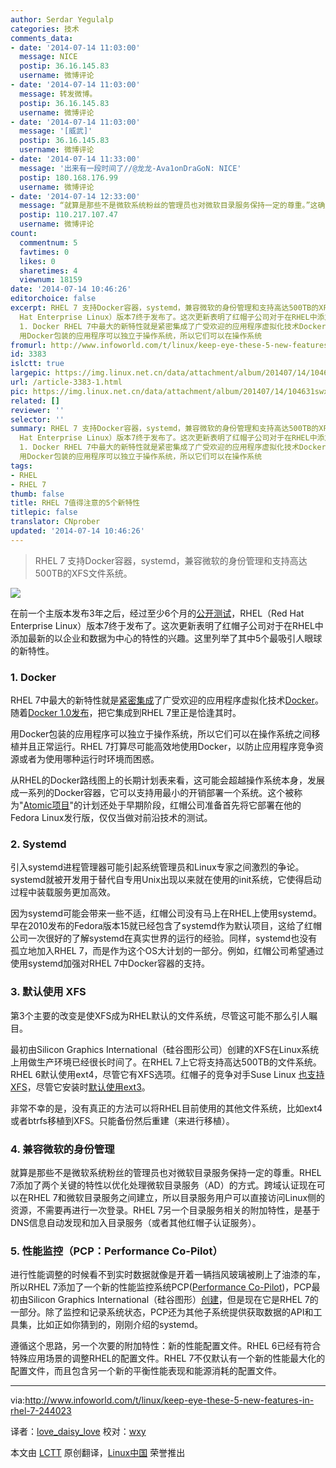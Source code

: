 ```yaml
---
author: Serdar Yegulalp
categories: 技术
comments_data:
- date: '2014-07-14 11:03:00'
  message: NICE
  postip: 36.16.145.83
  username: 微博评论
- date: '2014-07-14 11:03:00'
  message: 转发微博。
  postip: 36.16.145.83
  username: 微博评论
- date: '2014-07-14 11:03:00'
  message: '[威武]'
  postip: 36.16.145.83
  username: 微博评论
- date: '2014-07-14 11:33:00'
  message: '出来有一段时间了//@龙龙-Ava1onDraGoN: NICE'
  postip: 180.168.176.99
  username: 微博评论
- date: '2014-07-14 12:33:00'
  message: “就算是那些不是微软系统粉丝的管理员也对微软目录服务保持一定的尊重。”这确是实话。AD基本上已经成为了“目录”的事实标准，IPA再怎么努力，十年内也很难在这一领域分得一杯羹。从审时度势这一点上，红帽很聪明。
  postip: 110.217.107.47
  username: 微博评论
count:
  commentnum: 5
  favtimes: 0
  likes: 0
  sharetimes: 4
  viewnum: 18159
date: '2014-07-14 10:46:26'
editorchoice: false
excerpt: RHEL 7 支持Docker容器，systemd，兼容微软的身份管理和支持高达500TB的XFS文件系统。   在前一个主版本发布3年之后，经过至少6个月的公开测试，RHEL（Red
  Hat Enterprise Linux）版本7终于发布了。这次更新表明了红帽子公司对于在RHEL中添加最新的以企业和数据为中心的特性的兴趣。这里列举了其中5个最吸引人眼球的新特性。
  1. Docker RHEL 7中最大的新特性就是紧密集成了广受欢迎的应用程序虚拟化技术Docker。随着Docker 1.0发布，把它集成到RHEL 7里正是恰逢其时。
  用Docker包装的应用程序可以独立于操作系统，所以它们可以在操作系统
fromurl: http://www.infoworld.com/t/linux/keep-eye-these-5-new-features-in-rhel-7-244023
id: 3383
islctt: true
largepic: https://img.linux.net.cn/data/attachment/album/201407/14/104631swxgpbltu4bwdl94.jpg
url: /article-3383-1.html
pic: https://img.linux.net.cn/data/attachment/album/201407/14/104631swxgpbltu4bwdl94.jpg.thumb.jpg
related: []
reviewer: ''
selector: ''
summary: RHEL 7 支持Docker容器，systemd，兼容微软的身份管理和支持高达500TB的XFS文件系统。   在前一个主版本发布3年之后，经过至少6个月的公开测试，RHEL（Red
  Hat Enterprise Linux）版本7终于发布了。这次更新表明了红帽子公司对于在RHEL中添加最新的以企业和数据为中心的特性的兴趣。这里列举了其中5个最吸引人眼球的新特性。
  1. Docker RHEL 7中最大的新特性就是紧密集成了广受欢迎的应用程序虚拟化技术Docker。随着Docker 1.0发布，把它集成到RHEL 7里正是恰逢其时。
  用Docker包装的应用程序可以独立于操作系统，所以它们可以在操作系统
tags:
- RHEL
- RHEL 7
thumb: false
title: RHEL 7值得注意的5个新特性
titlepic: false
translator: CNprober
updated: '2014-07-14 10:46:26'
---
```



> 
> RHEL 7 支持Docker容器，systemd，兼容微软的身份管理和支持高达500TB的XFS文件系统。
> 
> 
> 


![](/data/attachment/album/201407/14/104631swxgpbltu4bwdl94.jpg)


在前一个主版本发布3年之后，经过至少6个月的[公开测试](http://www.infoworld.com/t/linux/red-hat-enterprise-linux-7-beta-now-available-232520)，RHEL（Red Hat Enterprise Linux）版本7终于发布了。这次更新表明了红帽子公司对于在RHEL中添加最新的以企业和数据为中心的特性的兴趣。这里列举了其中5个最吸引人眼球的新特性。


### 1. Docker


RHEL 7中最大的新特性就是[紧密集成](http://www.infoworld.com/t/application-virtualization/red-hat-fast-tracks-docker-apps-enterprise-linux-238122)了广受欢迎的应用程序虚拟化技术[Docker](http://www.infoworld.com/t/application-virtualization/docker-unleashed-app-portability-gets-boost-231716)。随着[Docker 1.0发布](http://www.infoworld.com/d/application-development/review-docker-10-ready-prime-time-243935)，把它集成到RHEL 7里正是恰逢其时。


用Docker包装的应用程序可以独立于操作系统，所以它们可以在操作系统之间移植并且正常运行。RHEL 7打算尽可能高效地使用Docker，以防止应用程序竞争资源或者为使用哪种运行时环境而困惑。


从RHEL的Docker路线图上的长期计划表来看，这可能会超越操作系统本身，发展成一系列的Docker容器，它可以支持用最小的开销部署一个系统。这个被称为"[Atomic项目](http://www.projectatomic.io/)"的计划还处于早期阶段，红帽公司准备首先将它部署在他的Fedora Linux发行版，仅仅当做对前沿技术的测试。


### 2. Systemd


引入systemd进程管理器可能引起系统管理员和Linux专家之间激烈的争论。systemd就被开发用于替代自专用Unix出现以来就在使用的init系统，它使得启动过程中装载服务更加高效。


因为systemd可能会带来一些不适，红帽公司没有马上在RHEL上使用systemd。早在2010发布的Fedora版本15就已经包含了systemd作为默认项目，这给了红帽公司一次很好的了解systemd在真实世界的运行的经验。同样，systemd也没有孤立地加入RHEL 7，而是作为这个OS大计划的一部分。例如，红帽公司希望通过使用systemd加强对RHEL 7中Docker容器的支持。


### 3. 默认使用 XFS


第3个主要的改变是使XFS成为RHEL默认的文件系统，尽管这可能不那么引人瞩目。


最初由Silicon Graphics International（硅谷图形公司）创建的XFS在Linux系统上用做生产环境已经很长时间了。在RHEL 7上它将支持高达500TB的文件系统。RHEL 6默认使用ext4，尽管它有XFS选项。红帽子的竞争对手Suse Linux [也支持XFS](https://www.suse.com/products/server/technical-information/)，尽管它安装时[默认使用ext3](https://www.suse.com/products/server/technical-information/)。


非常不幸的是，没有真正的方法可以将RHEL目前使用的其他文件系统，比如ext4或者btrfs移植到XFS。只能备份然后重建（来进行移植）。


### 4. 兼容微软的身份管理


就算是那些不是微软系统粉丝的管理员也对微软目录服务保持一定的尊重。RHEL 7添加了两个关键的特性以优化处理微软目录服务（AD）的方式。跨域认证现在可以在RHEL 7和微软目录服务之间建立，所以目录服务用户可以直接访问Linux侧的资源，不需要再进行一次登录。RHEL 7另一个目录服务相关的附加特性，是基于DNS信息自动发现和加入目录服务（或者其他红帽子认证服务）。


### 5. 性能监控（PCP：Performance Co-Pilot）


进行性能调整的时候看不到实时数据就像是开着一辆挡风玻璃被刷上了油漆的车，所以RHEL 7添加了一个新的性能监控系统PCP([Performance Co-Pilot](http://developerblog.redhat.com/2013/11/19/exploratory-performance-pcp/))，PCP最初由Silicon Graphics International（硅谷图形）[创建](http://oss.sgi.com/projects/pcp/index.html)，但是现在它是RHEL 7的一部分。除了监控和记录系统状态，PCP还为其他子系统提供获取数据的API和工具集，比如正如你猜到的，刚刚介绍的systemd。


遵循这个思路，另一个次要的附加特性：新的性能配置文件。RHEL 6已经有符合特殊应用场景的调整RHEL的配置文件。RHEL 7不仅默认有一个新的性能最大化的配置文件，而且包含另一个新的平衡性能表现和能源消耗的配置文件。




---


via:<http://www.infoworld.com/t/linux/keep-eye-these-5-new-features-in-rhel-7-244023>


译者：[love\_daisy\_love](https://github.com/CNprober) 校对：[wxy](https://github.com/wxy)


本文由 [LCTT](https://github.com/LCTT/TranslateProject) 原创翻译，[Linux中国](http://linux.cn/) 荣誉推出